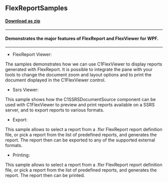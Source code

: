 ## FlexReportSamples
#### [Download as zip](https://grapecity.github.io/DownGit/#/home?url=https://github.com/GrapeCity/ComponentOne-WPF-Samples/tree/master/NET_4.5.2/C1.WPF.FlexReport/CS/FlexReportSamples)
____
#### Demonstrates the major features of FlexReport and FlexViewer for WPF.
____

* FlexReport Viewer:

The samples demonstrates how we can use C1FlexViewer to display reports
generated with FlexReport. It is possible to integrate the pane with your
tools to change the document zoom and layout options and to print the document
displayed in the C1FlexViewer control.


* Ssrs Viewer:

This sample shows how the C1SSRSDocumentSource component can be used with
C1FlexViewer to preview and print reports available on a SSRS server, and
to export reports to various formats.


* Export:

This sample allows to select a report from a .flxr FlexReport report definition file,
or pick a report from the list of predefined reports, and generates the report.
The report then can be exported to any of the supported external formats.


* Printing:

This sample allows to select a report from a .flxr FlexReport report definition file,
or pick a report from the list of predefined reports, and generates the report.
The report then can be printed.
